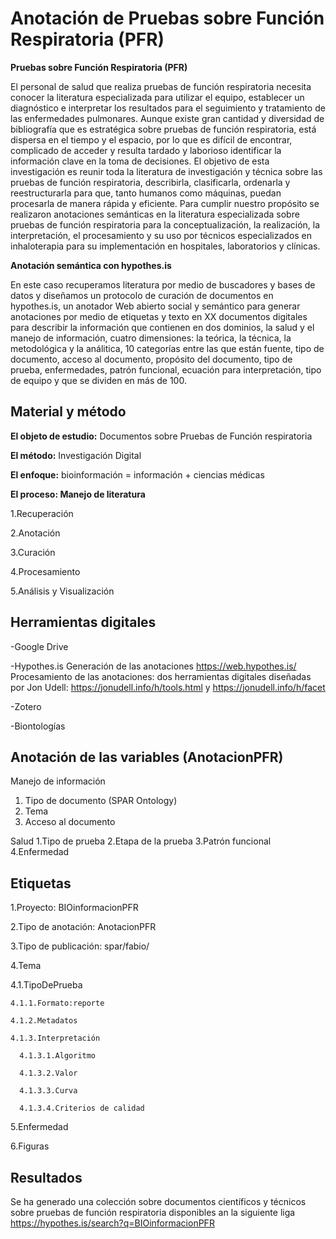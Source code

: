 # Anotación de Pruebas sobre Función Respiratoria (PFR)

**Pruebas sobre Función Respiratoria (PFR)**

El personal de salud que realiza pruebas de función respiratoria necesita conocer la literatura especializada para utilizar el equipo, establecer un diagnóstico e interpretar los resultados para el seguimiento y tratamiento de las enfermedades pulmonares. Aunque existe gran cantidad y diversidad de bibliografía que es estratégica sobre pruebas de función respiratoria, está dispersa en el tiempo y el espacio, por lo que es difícil de encontrar, complicado de acceder y resulta tardado y laborioso identificar la información clave en la toma de decisiones. 
El objetivo de esta investigación es reunir toda la literatura de investigación y técnica sobre las pruebas de función respiratoria, describirla, clasificarla, ordenarla y reestructurarla para que, tanto humanos como máquinas, puedan procesarla de manera rápida y eficiente. Para cumplir nuestro propósito se realizaron anotaciones semánticas en la literatura especializada sobre pruebas de función respiratoria para  la conceptualización, la realización, la interpretación, el procesamiento y su uso por técnicos especializados en inhaloterapia para su implementación en hospitales, laboratorios y clínicas. 

**Anotación semántica con hypothes.is**

En este caso recuperamos literatura por medio de buscadores y bases de datos y diseñamos un protocolo de curación de documentos en hypothes.is, un anotador Web abierto social y semántico para generar anotaciones por medio de etiquetas y texto en XX documentos digitales para describir la información que contienen en dos dominios, la salud y el manejo de información, cuatro dimensiones: la teórica, la técnica, la metodológica y la análitica, 10 categorías entre las que están fuente, tipo de documento, acceso al documento, propósito del documento, tipo de prueba,  enfermedades, patrón funcional, ecuación para interpretación, tipo de equipo y que se dividen en más de 100.


## Material y método

**El objeto de estudio:** Documentos sobre Pruebas de Función respiratoria

**El método:** Investigación Digital

**El enfoque:** bioinformación = información + ciencias médicas

 **El proceso: Manejo de literatura**
 
1.Recuperación

2.Anotación

3.Curación

4.Procesamiento

5.Análisis y Visualización

## Herramientas digitales

-Google Drive

-Hypothes.is
Generación de las anotaciones https://web.hypothes.is/
Procesamiento de las anotaciones: dos herramientas digitales diseñadas por Jon Udell: https://jonudell.info/h/tools.html y https://jonudell.info/h/facet  

-Zotero

-Biontologías

## Anotación de las variables (AnotacionPFR)

Manejo de información
1. Tipo de documento (SPAR Ontology)
2. Tema
3. Acceso al documento

Salud
1.Tipo de prueba
2.Etapa de la prueba
3.Patrón funcional
4.Enfermedad


## Etiquetas
1.Proyecto: BIOinformacionPFR

2.Tipo de anotación: AnotacionPFR

3.Tipo de publicación: spar/fabio/

4.Tema

  4.1.TipoDePrueba
  
    4.1.1.Formato:reporte
    
    4.1.2.Metadatos
    
    4.1.3.Interpretación
    
      4.1.3.1.Algoritmo
      
      4.1.3.2.Valor
      
      4.1.3.3.Curva
      
      4.1.3.4.Criterios de calidad
      
5.Enfermedad

6.Figuras

## Resultados
Se ha generado una colección sobre documentos científicos y técnicos sobre pruebas de función respiratoria disponibles an la siguiente liga https://hypothes.is/search?q=BIOinformacionPFR






